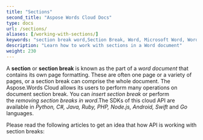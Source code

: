 ```yaml
---
title: "Sections"
second_title: "Aspose Words Cloud Docs"
type: docs
url: /sections/
aliases: [/working-with-sections/]
keywords: "section break word,Section Break, Word, Microsoft Word, Word Documents"
description: "Learn how to work with sections in a Word document"
weight: 230
---
```


A **section** or **section break** is known as the part of a *word document* that contains its own page formatting. These are often one page or a variety of pages, or a section break can comprise the whole document. The Aspose.Words Cloud allows its users to perform many operations on document section break. You can *insert section break* or perform the *removing section breaks in word*.The SDKs of this cloud API are available in *Python, C#, Java, Ruby, PHP, Node.js, Android, Swift* and *Go* languages.

Please read the following articles to get an idea that how API is working with section breaks:

